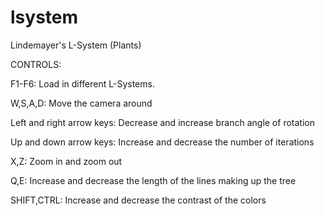 lsystem
=======

Lindemayer's L-System (Plants)

CONTROLS:

F1-F6: Load in different L-Systems.

W,S,A,D: Move the camera around

Left and right arrow keys: Decrease and increase branch angle of rotation

Up and down arrow keys: Increase and decrease the number of iterations

X,Z: Zoom in and zoom out

Q,E: Increase and decrease the length of the lines making up the tree

SHIFT,CTRL: Increase and decrease the contrast of the colors
